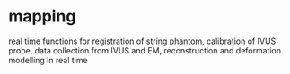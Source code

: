 # mapping
real time functions for registration of string phantom, calibration of IVUS probe, data collection from IVUS and EM, reconstruction and deformation modelling in real time
